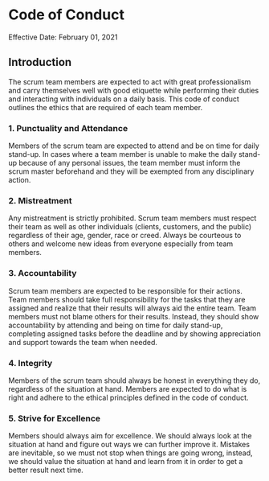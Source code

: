 # Code of Conduct
Effective Date: February 01, 2021

## Introduction
The scrum team members are expected to act with great professionalism and carry themselves well with good etiquette while performing their duties and interacting with individuals on a daily basis. This code of conduct outlines the ethics that are required of each team member.

### 1.	Punctuality and Attendance
Members of the scrum team are expected to attend and be on time for daily stand-up. In cases where a team member is unable to make the daily stand-up because of any personal issues, the team member must inform the scrum master beforehand and they will be exempted from any disciplinary action.

### 2.	Mistreatment
Any mistreatment is strictly prohibited. Scrum team members must respect their team as well as other individuals (clients, customers, and the public) regardless of their age, gender, race or creed. Always be courteous to others and welcome new ideas from everyone especially from team members.

### 3.	Accountability
Scrum team members are expected to be responsible for their actions. Team members should take full responsibility for the tasks that they are assigned and realize that their results will always aid the entire team. Team members must not blame others for their results. Instead, they should show accountability by attending and being on time for daily stand-up, completing assigned tasks before the deadline and by showing appreciation and support towards the team when needed.

### 4.	Integrity
Members of the scrum team should always be honest in everything they do, regardless of the situation at hand. Members are expected to do what is right and adhere to the ethical principles defined in the code of conduct.

### 5.	Strive for Excellence
Members should always aim for excellence. We should always look at the situation at hand and figure out ways we can further improve it. Mistakes are inevitable, so we must not stop when things are going wrong, instead, we should value the situation at hand and learn from it in order to get a better result next time.
